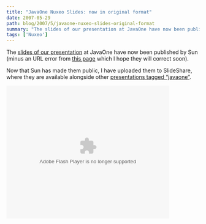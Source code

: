 ```yaml
---
title: "JavaOne Nuxeo Slides: now in original format"
date: 2007-05-29
path: blog/2007/5/javaone-nuxeo-slides-original-format
summary: "The slides of our presentation at JavaOne have now been published by Sun (minus an URL error from this page which I hope they will correct soon)."
tags: ['Nuxeo']
---
```


<p>The <a href="http://developers.sun.com/learning/javaoneonline/2007/pdf/TS-4532.pdf">slides of our presentation</a> at JavaOne have now been published by Sun (minus an URL error from <a href="http://developers.sun.com/learning/javaoneonline/j1sessn.jsp?sessn=TS-4532&amp;yr=2007&amp;track=3">this page</a> which I hope they will correct soon).</p><p>Now that Sun has made them public, I have uploaded them to SlideShare, where they are available alongside other <a href="https://www.slideshare.net/tag/javaone">presentations tagged &#8220;javaone&#8221;</a>.</p><p><object type="application/x-shockwave-flash" data="https://s3.amazonaws.com:443/slideshare/ssplayer.swf?id=56746&amp;doc=nuxeo-javaone-2007-presentation-in-original-format-7574" width="425" height="348"><param name="movie" value="https://s3.amazonaws.com:443/slideshare/ssplayer.swf?id=56746&amp;doc=nuxeo-javaone-2007-presentation-in-original-format-7574"></object> </p> 

